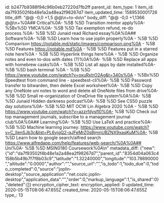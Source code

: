 id: b2477b9388f94c96b0eb27220d7fb2ff
parent_id: 
item_type: 1
item_id: da7f93502f4b48e1a2a48ea2f98267d7
item_updated_time: 1589530001726
title_diff: "@@ -0,0 +1,5 @@\n+to-do\n"
body_diff: "@@ -0,0 +1,1366 @@\n+%0A## Critical%0A- %5B %5D Transition mentor apply%0A- %5Bx%5D YMCA%0A- %5B %5D Tax exemption refund, re-do process.%0A- %5B %5D Junaid read Richard essay%0A%0A## Software%0A- %5B %5D Learn how to use joplin properly%0A    - %5B %5D Comparison https://notable.md/static/images/comparison.png%0A    - %5B %5D Features https://notable.md%0A    - %5B %5D Features put in a starred note here%0A    - %5B %5D Hyperlink things here%0A    - %5B %5D Organize notes and even to-dos with dates (?)%0A%0A- %5B %5D Replace all apps with homebrew casks%0A  - %5B %5D List all apps by date installed%0A- %5B %5D bash terminal %0A  - %5B %5D https://www.youtube.com/watch?v=oxuRxtrO2Ag&t=340s%0A  - %5Bx%5D Speedtest from command line - speedtest-cli%0A- %5B %5D Password transfer to bitwarden, then delete Excel worksheet%0A- %5B %5D Copy any OneNote uni notes to word and delete all OneNote files from drive%0A- %5B %5D Small re-organization of OneDrive file system%0A%0A- %5B %5D Junaid Hidden darkness podcast%0A- %5B %5D See CS50 puzzle day solutions%0A- %5B %5D MIT OCW Lin Algebra 2020 %0A  - %5B %5D https://www.youtube.com/watch?v=azzrfdysfI0%0A- %5B %5D Check out top management journals, subscribe to a management journal club%0A%0A## Learning%0A- %5B %5D Use LaTeX and practice%0A- %5B %5D Machine learning journey: https://www.youtube.com/watch?v=C_lIenSJb3c&list=PL6vjgQ2-qJFeMrZ0sBjmnUBZNX9xaqKuM%0A- %5B %5D Learn how to google search/alfred search https://www.alfredapp.com/help/features/web-search/%0A%0A## Uni%0A- %5B %5D MSIN0180 Coursework%0A\n"
metadata_diff: {"new":{"id":"da7f93502f4b48e1a2a48ea2f98267d7","parent_id":"8354d04a063c4158b5b49b7f7f8b03c9","latitude":"1.32240000","longitude":"103.78890000","altitude":"0.0000","author":"","source_url":"","is_todo":1,"todo_due":0,"todo_completed":0,"source":"joplin-desktop","source_application":"net.cozic.joplin-desktop","application_data":"","order":0,"markup_language":1,"is_shared":0},"deleted":[]}
encryption_cipher_text: 
encryption_applied: 0
updated_time: 2020-05-15T08:06:47.655Z
created_time: 2020-05-15T08:06:47.655Z
type_: 13
